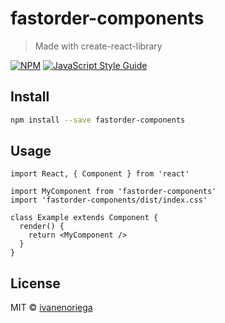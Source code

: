 # fastorder-components

> Made with create-react-library

[![NPM](https://img.shields.io/npm/v/fastorder-components.svg)](https://www.npmjs.com/package/fastorder-components) [![JavaScript Style Guide](https://img.shields.io/badge/code_style-standard-brightgreen.svg)](https://standardjs.com)

## Install

```bash
npm install --save fastorder-components
```

## Usage

```tsx
import React, { Component } from 'react'

import MyComponent from 'fastorder-components'
import 'fastorder-components/dist/index.css'

class Example extends Component {
  render() {
    return <MyComponent />
  }
}
```

## License

MIT © [ivanenoriega](https://github.com/ivanenoriega)
